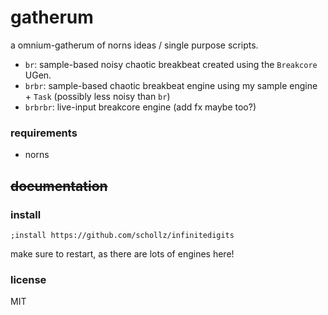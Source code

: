 # gatherum

a omnium-gatherum of norns ideas / single purpose scripts.

- `br`: sample-based noisy chaotic breakbeat created using the `Breakcore` UGen.
- `brbr`: sample-based chaotic breakbeat engine using my sample engine + `Task` (possibly less noisy than `br`)
- `brbrbr`: live-input breakcore engine (add fx maybe too?)

### requirements 

- norns

## ~~documentation~~ 


### install

```
;install https://github.com/schollz/infinitedigits
```

make sure to restart, as there are lots of engines here!

### license

MIT